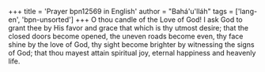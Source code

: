 +++
title = 'Prayer bpn12569 in English'
author = "Bahá'u'lláh"
tags = ['lang-en', 'bpn-unsorted']
+++
O thou candle of the Love of God!
I ask God to grant thee by His favor and grace that which is thy utmost desire; that the closed doors become opened, the uneven roads become even, thy face shine by the love of God, thy sight become brighter by witnessing the signs of God; that thou mayest attain spiritual joy, eternal happiness and heavenly life.
